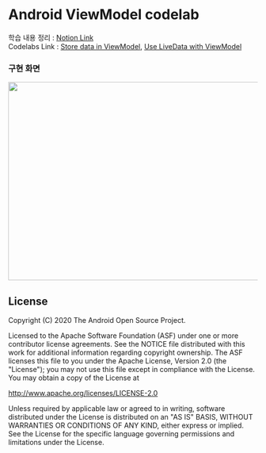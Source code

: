 # Android ViewModel codelab

학습 내용 정리 : [Notion Link](https://scarce-seashore-b56.notion.site/ViewModel-1fcb5627055c4bc181d92e1707e64734?pvs=4)  
Codelabs Link : [Store data in ViewModel](https://developer.android.com/codelabs/basic-android-kotlin-training-viewmodel?hl=ko&continue=https%3A%2F%2Fdeveloper.android.com%2Fcourses%2Fpathways%2Fandroid-development-with-kotlin-8%3Fhl%3Dko%23codelab-https%3A%2F%2Fdeveloper.android.com%2Fcodelabs%2Fbasic-android-kotlin-training-viewmodel), [Use LiveData with ViewModel](https://developer.android.com/codelabs/basic-android-kotlin-training-livedata?hl=ko&continue=https%3A%2F%2Fdeveloper.android.com%2Fcourses%2Fpathways%2Fandroid-development-with-kotlin-8%3Fhl%3Dko%23codelab-https%3A%2F%2Fdeveloper.android.com%2Fcodelabs%2Fbasic-android-kotlin-training-livedata)


### 구현 화면
<img src="https://github.com/sinw212/KotlinPractice/assets/53486320/07a7f8d8-2c3c-4be9-8ff6-610b2c7f1a10" width="600" height="400"/>


License
-------

Copyright (C) 2020 The Android Open Source Project.

Licensed to the Apache Software Foundation (ASF) under one or more contributor
license agreements.  See the NOTICE file distributed with this work for
additional information regarding copyright ownership.  The ASF licenses this
file to you under the Apache License, Version 2.0 (the "License"); you may not
use this file except in compliance with the License.  You may obtain a copy of
the License at

http://www.apache.org/licenses/LICENSE-2.0

Unless required by applicable law or agreed to in writing, software
distributed under the License is distributed on an "AS IS" BASIS, WITHOUT
WARRANTIES OR CONDITIONS OF ANY KIND, either express or implied.  See the
License for the specific language governing permissions and limitations under
the License.
